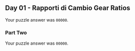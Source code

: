 ## Day 01 -  Rapporti di Cambio Gear Ratios

Your puzzle answer was  `00000`.

###  Part Two 

Your puzzle answer was  `00000`.


